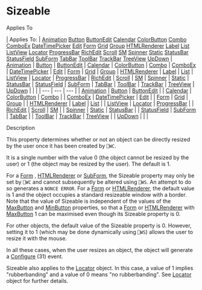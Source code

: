 




<h1 class="heading"><span class="name">Sizeable</span></h1>

Applies To

| Applies To: | [Animation](../a-z/animation.md) [Button](../a-z/button.md) [ButtonEdit](../a-z/buttonedit.md) [Calendar](../a-z/calendar.md) [ColorButton](../a-z/colorbutton.md) [Combo](../a-z/combo.md) [ComboEx](../a-z/comboex.md) [DateTimePicker](../a-z/datetimepicker.md) [Edit](../a-z/edit.md) [Form](../a-z/form.md) [Grid](../a-z/grid.md) [Group](../a-z/group.md) [HTMLRenderer](../a-z/htmlrenderer.md) [Label](../a-z/label.md) [List](../a-z/list.md) [ListView](../a-z/listview.md) [Locator](../a-z/locator.md) [ProgressBar](../a-z/progressbar.md) [RichEdit](../a-z/richedit.md) [Scroll](../a-z/scroll.md) [SM](../a-z/sm.md) [Spinner](../a-z/spinner.md) [Static](../a-z/static.md) [StatusBar](../a-z/statusbar.md) [StatusField](../a-z/statusfield.md) [SubForm](../a-z/subform.md) [TabBar](../a-z/tabbar.md) [ToolBar](../a-z/toolbar.md) [TrackBar](../a-z/trackbar.md) [TreeView](../a-z/treeview.md) [UpDown](../a-z/updown.md) | [Animation](../a-z/animation.md) | [Button](../a-z/button.md) | [ButtonEdit](../a-z/buttonedit.md) | [Calendar](../a-z/calendar.md) | [ColorButton](../a-z/colorbutton.md) | [Combo](../a-z/combo.md) | [ComboEx](../a-z/comboex.md) | [DateTimePicker](../a-z/datetimepicker.md) | [Edit](../a-z/edit.md) | [Form](../a-z/form.md) | [Grid](../a-z/grid.md) | [Group](../a-z/group.md) | [HTMLRenderer](../a-z/htmlrenderer.md) | [Label](../a-z/label.md) | [List](../a-z/list.md) | [ListView](../a-z/listview.md) | [Locator](../a-z/locator.md) | [ProgressBar](../a-z/progressbar.md) | [RichEdit](../a-z/richedit.md) | [Scroll](../a-z/scroll.md) | [SM](../a-z/sm.md) | [Spinner](../a-z/spinner.md) | [Static](../a-z/static.md) | [StatusBar](../a-z/statusbar.md) | [StatusField](../a-z/statusfield.md) | [SubForm](../a-z/subform.md) | [TabBar](../a-z/tabbar.md) | [ToolBar](../a-z/toolbar.md) | [TrackBar](../a-z/trackbar.md) | [TreeView](../a-z/treeview.md) | [UpDown](../a-z/updown.md) |  |  |
| --- | --- | ---  |
| [Animation](../a-z/animation.md) | [Button](../a-z/button.md) | [ButtonEdit](../a-z/buttonedit.md) |
| [Calendar](../a-z/calendar.md) | [ColorButton](../a-z/colorbutton.md) | [Combo](../a-z/combo.md) |
| [ComboEx](../a-z/comboex.md) | [DateTimePicker](../a-z/datetimepicker.md) | [Edit](../a-z/edit.md) |
| [Form](../a-z/form.md) | [Grid](../a-z/grid.md) | [Group](../a-z/group.md) |
| [HTMLRenderer](../a-z/htmlrenderer.md) | [Label](../a-z/label.md) | [List](../a-z/list.md) |
| [ListView](../a-z/listview.md) | [Locator](../a-z/locator.md) | [ProgressBar](../a-z/progressbar.md) |
| [RichEdit](../a-z/richedit.md) | [Scroll](../a-z/scroll.md) | [SM](../a-z/sm.md) |
| [Spinner](../a-z/spinner.md) | [Static](../a-z/static.md) | [StatusBar](../a-z/statusbar.md) |
| [StatusField](../a-z/statusfield.md) | [SubForm](../a-z/subform.md) | [TabBar](../a-z/tabbar.md) |
| [ToolBar](../a-z/toolbar.md) | [TrackBar](../a-z/trackbar.md) | [TreeView](../a-z/treeview.md) |
| [UpDown](../a-z/updown.md) |  |  |


Description


This property determines whether or not an object can be directly resized by the user once it has been created by `⎕WC`.



It is a single number with the value 0 (the object cannot be resized by the user) or 1 (the object may be resized by the user). The default is 1.


For a [Form](../a-z/form.md) , [HTMLRenderer](../a-z/htmlrenderer.md) or [SubForm](../a-z/subform.md), the Sizeable property may only be set by `⎕WC` and cannot subsequently be altered using `⎕WS`. An attempt to do so generates a `NONCE ERROR`. For a [Form](../a-z/form.md) or [HTMLRenderer](../a-z/htmlrenderer.md), the default value is 1 and the object occupies a standard resizeable window with a border. Note that the value of Sizeable is independent of the values of the [MaxButton](../a-z/maxbutton.md) and [MinButton](../a-z/minbutton.md) properties, so that a [Form](../a-z/form.md) or [HTMLRenderer](../a-z/htmlrenderer.md) with [MaxButton](../a-z/maxbutton.md) 1 can be maximised even though its Sizeable property is 0.


For other objects, the default value of the Sizeable property is 0. However, setting it to 1 (which may be done dynamically using `⎕WS`) allows the user to resize it with the mouse.


In all these cases, when the user resizes an object, the object will generate a [Configure](../a-z/configure.md) (31) event.


Sizeable also applies to the [Locator](../a-z/locator.md) object. In this case, a value of 1 implies "rubberbanding" and a value of 0 means "no rubberbanding". See [Locator](../a-z/locator.md) object for further details.


